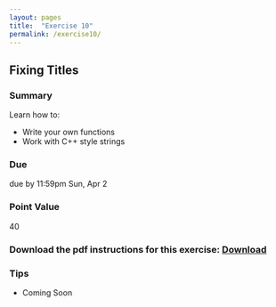 ```yaml
---
layout: pages
title:  "Exercise 10"
permalink: /exercise10/
---
```


## Fixing Titles

### Summary

Learn how to:

- Write your own functions
- Work with C++ style strings

### Due
due by 11:59pm Sun, Apr 2

### Point Value
40

### Download the pdf instructions for this exercise: [Download](https://github.com/jeungsook/cs135/raw/master/exercises/pdf/CS%20135%20Spring%202017%20Exercise%20%2310.pdf)

### Tips
- Coming Soon
